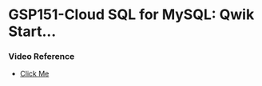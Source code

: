 # GSP151-Cloud SQL for MySQL: Qwik Start...

### Video Reference

- [Click Me](https://youtu.be/NXHoommfHfU?si=mFp5wggZ5J4CYU8n)
